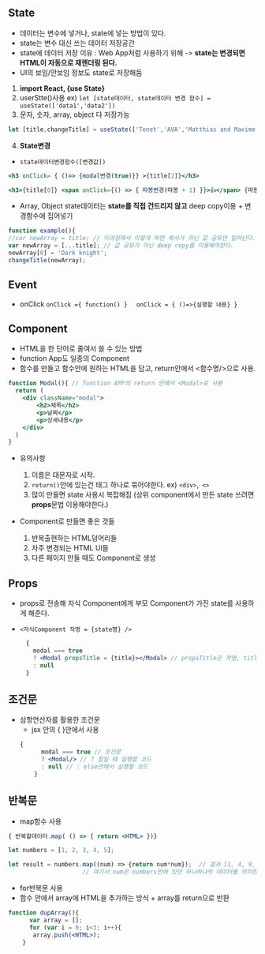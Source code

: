 ## State
- 데이터는 변수에 넣거나, state에 넣는 방법이 있다.
- state는 변수 대신 쓰는 데이터 저장공간 
- state에 데이터 저장 이유 : Web App처럼 사용하기 위해 -> **state는 변경되면 HTML이 자동으로 재렌더링 된다.** 
 - UI의 보임/안보임 정보도 state로 저장해둠

 1. **import React, {use State}**
 2. userStte()사용 ex) ``` let [state데이터, state데이터 변경 함수] = useState(['data1','data2']) ```
 3. 문자, 숫자, array, object 다 저장가능  
  ```jsx
 let [title,changeTitle] = useState(['Tenet','AVA','Matthias and Maxime']);
  ```
 4. **State변경** 
 - ```state데이터변경함수([변경값])```
 ```jsx
 <h3 onClick= { ()=> {modal변경(true)}} >{title[2]}</h3>
 ```
 ```jsx
 <h3>{title[0]} <span onClick={() => { 따봉변경(따봉 + 1) }}>👍</span> {따봉}</h3>
 ```
 - Array, Object state데이터는 **state를 직접 건드리지 않고** deep copy이용 + 변경함수에 집어넣기 
  ```jsx
  function example(){
  //var newArray = title; // 이과정에서 이렇게 하면 복사가 아닌 값 공유만 일어난다.
  var newArray = [...title]; // 값 공유가 아닌 deep copy를 이용해야한다.
  newArray[0] = 'Dark knight';
  changeTitle(newArray);
  ```

## Event
 - onClick 
 ```onClick ={ function() } ``` 
 ``` onClick = { ()=>{실행할 내용} }```

## Component
- HTML을 한 단어로 줄여서 쓸 수 있는 방법
- function App도 일종의 Component
- 함수를 만들고 함수안에 원하는 HTML을 담고, return안에서 <함수명/>으로 사용.
```jsx
function Modal(){ // function APP의 return 안에서 <Modal>로 사용
  return (
    <div className="modal">
        <h2>제목</h2>
        <p>날짜</p>
        <p>상세내용</p>
    </div> 
  )
}
```
- 유의사항
  1. 이름은 대문자로 시작.
  2. ```return()```안에 있는건 태그 하나로 묶어야한다. ex) ```<div>```,``` <>``` 
  3. 많이 만들면 state 사용시 복잡해짐 (상위 component에서 만든 state 쓰려면 **props**문법 이용해야한다.)

- Component로 만들면 좋은 것들
  1. 반복출현하는 HTML덩어리들
  2. 자주 변경되는 HTML UI들
  3. 다른 페이지 만들 때도 Component로 생성
  
## Props
- props로 전송해 자식 Component에게 부모 Component가 가진 state를 사용하게 해준다.

- ```<자식Component 작명 = {state명} />```

 ```jsx
      {
        modal === true
        ? <Modal propsTitle = {title}></Modal> // propsTitle은 작명, title은 부모 Component의 state명
        : null
      }
 ```

## 조건문
- 삼항연산자를 활용한 조건문
  - jsx 안의 { }안에서 사용
  ```jsx
  {
        modal === true // 조건문
        ? <Modal/> // ? 참일 때 실행할 코드
        : null // : else안에서 실행할 코드
      }
  ```
  
## 반복문
 - map함수 사용
  ```jsx
  { 반복할데이터.map( () => { return <HTML> })}
  ```
   ```jsx
   let numbers = [1, 2, 3, 4, 5];
  
   let result = numbers.map((num) => {return num*num});  // 결과 [1, 4, 9, 16, 25]
                        // 여기서 num은 numbers안에 있던 하나하나의 데이터를 의미한다
   ```
 
  
 - for반복문 사용 
  - 함수 안에서 array에 HTML을 추가하는 방식 + array를 return으로 반환
  ```jsx
  function dupArray(){
        var array = [];
        for (var i = 0; i<3; i++){
         array.push(<HTML>);
      }
 ```
